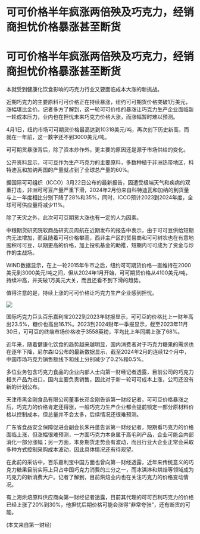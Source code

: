 # 可可价格半年疯涨两倍殃及巧克力，经销商担忧价格暴涨甚至断货

# 可可价格半年疯涨两倍殃及巧克力，经销商担忧价格暴涨甚至断货

本就受到健康化饮食影响的巧克力行业又要面临成本大涨的新挑战。

近期巧克力的主要原料可可价格正在持续暴涨，纽约可可期货价格突破1万美元，涨幅堪比金价。记者多方了解到，这一轮可可价格的暴涨让巧克力生产企业面临新一轮成本压力，业内也在担忧未来巧克力价格大涨，而涨幅暂时难以预测。

4月1日，纽约市场可可期货价格最高达到10318美元/吨，再次创下历史新高，而就在一年前，这一数字还不到3000美元/吨。

可可期货暴涨背后，除了资本炒作外，更主要的原因还是源于市场供给的变化。

公开资料显示，可可豆作为生产巧克力的主要原料，多数种植于非洲热带地区，科特迪瓦和加纳两国的产量就占到了全球总产量的60%。

据国际可可组织（ICCO）3月22日公布的最新报告，因遭受极端天气和疾病的双重打击，非洲可可豆产量严重下滑，2024年2月份来自科特迪瓦和加纳的到货量与上一年度相比分别下降了28%和35%，同时，ICCO预计2023到2024年度，全球可可供应量将减少11%。

除了天灾之外，此次可可豆期货大涨也有一定的人为因素。

中粮期货研究院软商品研究员周航在近期发布的报告中表示，由于可可豆供给短期内无法增加，而且随着可可价格攀高，西非主产区的贸易商和可可树农也在有意地囤积可可豆，以期更高的价格，加上投机基金的助推，短期内可可成为了资金与炒作的主战场。

WIND数据显示，在上一轮2015年牛市之后，纽约可可期货价格一直维持在2000美元到3000美元/吨之间，但从2024年1月开始，可可期货价格从4100美元/吨，持续冲高，并突破1万美元大关，而且还看不到下滑的趋势。

值得注意的是，持续上涨的可可价格让巧克力生产企业感到担忧。

![](https://inews.gtimg.com/om_bt/OdadXjsEnVh9OiMcc0iJJcSji2Cn_Hm_ooPZqTPGRbLFkAA/1000)

国际巧克力巨头百乐嘉利宝2022到2023年财报显示，可可豆的价格比上一财年高出23.5%，糖价也高出16.1%。2023到2024财年一季报显示，截至2023年11月30日，可可豆的终端市场价格收于3558英镑，平均比上年同期上涨了68%。

近年来，随着健康化饮食的趋势越来越明显，国内消费者对于巧克力糖果的需求也在逐年下降，尼尔森IQ公布的最新数据显示，截至2024年2月的连续12个月中，中国市场巧克力销售额线下和线上分别减少了0.2%和0.5%。

多位业务包含巧克力食品的企业内部人士向第一财经记者透露，目前公司的巧克力相关产品为进口，国内主要负责销售，因此对于新一轮可可成本上涨，公司还没有新的计划公布。

天津市黑金刚食品有限公司董事长邓金刚告诉第一财经记者，可可豆价格暴涨之后，巧克力的价格肯定还得涨，一般巧克力生产企业都会提前锁定一部分原材料价格以控制成本，但总量并不会太多，后续情况还很难预测。

广东省食品安全保障促进会副会长朱丹蓬告诉第一财经记者，短期看巧克力的价格面临上涨，但涨幅很难预测，一方面巧克力本身属于高毛利产品，企业可能会内部消化一部分涨幅；另一方面，本身期货走势会有波动，而且行业大企业正常会采取多种方式控制采购成本波动，因此具体情况还有待观望。

在此前的采访中，百乐嘉利宝中国方面也曾向第一财经透露，近年来传统意义的巧克力糖果目前实际上只占中国巧克力消费的三分之一，而冰淇淋和烘焙等领域成为巧克力的新消费大户。记者了解到，目前烘焙业内也在关注巧克力的价格变动情况。

有上海烘焙原料供应商向第一财经记者透露，目前其代理的可可百利巧克力的价格已经上涨了20%到30%，他担忧后期价格可能会涨得“非常夸张”，还有断货的可能。

(本文来自第一财经)

